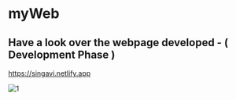 # myWeb

## Have a look over the webpage developed - ( Development Phase )

https://singavi.netlify.app


![1](https://user-images.githubusercontent.com/23066967/93633483-ae5b6c00-fa0c-11ea-945e-87f060d4f957.PNG)
